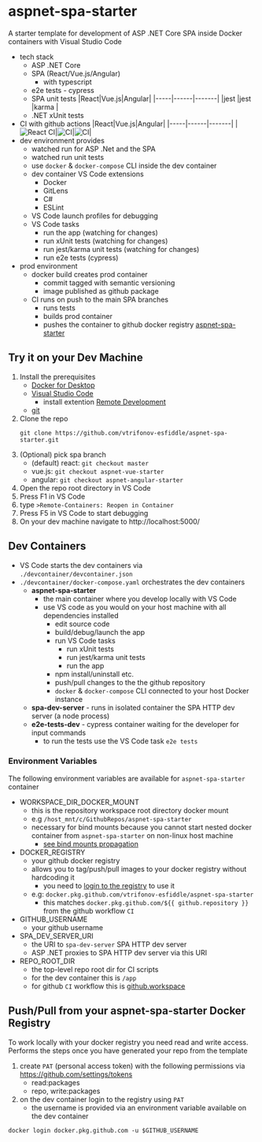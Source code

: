 # aspnet-spa-starter

A starter template for development of ASP .NET Core SPA inside Docker containers with Visual Studio Code
- tech stack
  - ASP .NET Core
  - SPA (React/Vue.js/Angular)
    - with typescript
  - e2e tests - cypress
  - SPA unit tests 
    |React|Vue.js|Angular|
    |-----|------|-------|
    |jest |jest  |karma  |
  - .NET xUnit tests
- CI with github actions 
  |React|Vue.js|Angular|
  |-----|------|-------|
  |![React CI](https://github.com/vtrifonov-esfiddle/aspnet-spa-starter/workflows/CI/badge.svg)|![CI](https://github.com/vtrifonov-esfiddle/aspnet-spa-starter/workflows/CI/badge.svg?branch=aspnet-vue-starter)|![CI](https://github.com/vtrifonov-esfiddle/aspnet-spa-starter/workflows/CI/badge.svg?branch=aspnet-angular-starter)|
- dev environment provides
  - watched run for ASP .Net and the SPA
  - watched run unit tests 
  - use `docker` & `docker-compose` CLI inside the dev container
  - dev container VS Code extensions
    - Docker
    - GitLens
    - C#
    - ESLint
  - VS Code launch profiles for debugging
  - VS Code tasks
    - run the app (watching for changes)
    - run xUnit tests (watching for changes)
    - run jest/karma unit tests (watching for changes)
    - run e2e tests (cypress)
- prod environment
  - docker build creates prod container
    - commit tagged with semantic versioning
    - image published as github package
  - CI runs on push to the main SPA branches
    - runs tests
    - builds prod container
    - pushes the container to github docker registry [aspnet-spa-starter](https://github.com/vtrifonov-esfiddle/aspnet-spa-starter/packages/229583)

## Try it on your Dev Machine

1. Install the prerequisites
    - [Docker for Desktop](https://www.docker.com/products/docker-desktop)
    - [Visual Studio Code](https://code.visualstudio.com/)
      - install extention [Remote Development](https://marketplace.visualstudio.com/items?itemName=ms-vscode-remote.vscode-remote-extensionpack)
    - [git](https://git-scm.com/downloads)
2. Clone the repo
    ```
    git clone https://github.com/vtrifonov-esfiddle/aspnet-spa-starter.git
    ```
3. (Optional) pick spa branch
    - (default) react: `git checkout master`
    - vue.js: `git checkout aspnet-vue-starter`
    - angular: `git checkout aspnet-angular-starter`
3. Open the repo root directory in VS Code
4. Press F1 in VS Code
5. type `>Remote-Containers: Reopen in Container`
6. Press F5 in VS Code to start debugging
7. On your dev machine navigate to http://localhost:5000/

## Dev Containers

- VS Code starts the dev containers via `./devcontainer/devcontainer.json`
- `./devcontainer/docker-compose.yaml` orchestrates the dev containers
  - **aspnet-spa-starter** 
    - the main container where you develop locally with VS Code
    - use VS code as you would on your host machine with all dependencies installed
      - edit source code
      - build/debug/launch the app
      - run VS Code tasks
        - run xUnit tests
        - run jest/karma unit tests
        - run the app
      - npm install/uninstall etc.
      - push/pull changes to the the github repository
      - `docker` & `docker-compose` CLI connected to your host Docker instance
  - **spa-dev-server** - runs in isolated container the SPA HTTP dev server (a node process)
  - **e2e-tests-dev** - cypress container waiting for the developer for input commands
    - to run the tests use the VS Code task `e2e tests`

### Environment Variables

The following environment variables are available for `aspnet-spa-starter` container

- WORKSPACE_DIR_DOCKER_MOUNT 
  - this is the repository workspace root directory docker mount
  - e.g `/host_mnt/c/GithubRepos/aspnet-spa-starter`
  - necessary for bind mounts because you cannot start nested docker container from `aspnet-spa-starter` on non-linux host machine
    - [see bind mounts propagation](https://docs.docker.com/storage/bind-mounts/#configure-bind-propagation) 
- DOCKER_REGISTRY 
  - your github docker registry
  - allows you to tag/push/pull images to your docker registry without hardcoding it
    - you need to [login to the registry](#-Push/Pull-from-your-aspnet-spa-starter-Docker-Registry) to use it
  - e.g: `docker.pkg.github.com/vtrifonov-esfiddle/aspnet-spa-starter`
    - this matches `docker.pkg.github.com/${{ github.repository }}` from the github workflow `CI`
- GITHUB_USERNAME
  - your github username
- SPA_DEV_SERVER_URI 
  - the URI to `spa-dev-server` SPA HTTP dev server
  - ASP .NET proxies to SPA HTTP dev server via this URI
- REPO_ROOT_DIR
  - the top-level repo root dir for CI scripts
  - for the dev container this is `/app`
  - for github `CI` workflow this is [github.workspace](https://help.github.com/en/actions/reference/context-and-expression-syntax-for-github-actions#github-context)
  
  
## Push/Pull from your aspnet-spa-starter Docker Registry

To work locally with your docker registry you need read and write access. Performs the steps once you have generated your repo from the template

1. create `PAT` (personal access token) with the following permissions via https://github.com/settings/tokens
    - read:packages
    - repo, write:packages
2. on the dev container login to the registry using `PAT`
   - the username is provided via an environment variable available on the dev container
```
docker login docker.pkg.github.com -u $GITHUB_USERNAME
```